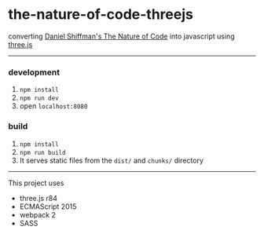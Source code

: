 # the-nature-of-code-threejs

 converting [Daniel Shiffman's The Nature of Code](https://github.com/shiffman/the-nature-of-code-examples) into javascript using [three.js](https://threejs.org/)

---

### development

1. `npm install` 
2. `npm run dev` 
3. open `localhost:8080` 

### build
1. `npm install`
2. `npm run build`
2. It serves static files from the `dist/` and `chunks/` directory

----
This project uses

* three.js r84
* ECMAScript 2015
* webpack 2
* SASS